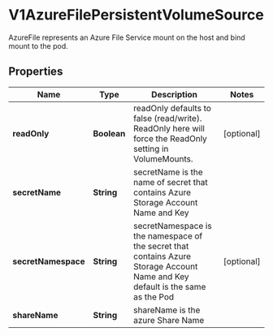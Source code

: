 

# V1AzureFilePersistentVolumeSource

AzureFile represents an Azure File Service mount on the host and bind mount to the pod.

## Properties

| Name | Type | Description | Notes |
|------------ | ------------- | ------------- | -------------|
|**readOnly** | **Boolean** | readOnly defaults to false (read/write). ReadOnly here will force the ReadOnly setting in VolumeMounts. |  [optional] |
|**secretName** | **String** | secretName is the name of secret that contains Azure Storage Account Name and Key |  |
|**secretNamespace** | **String** | secretNamespace is the namespace of the secret that contains Azure Storage Account Name and Key default is the same as the Pod |  [optional] |
|**shareName** | **String** | shareName is the azure Share Name |  |



